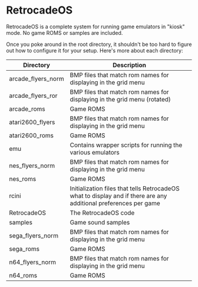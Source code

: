 # RetrocadeOS

RetrocadeOS is a complete system for running game emulators in "kiosk" mode. No game ROMS or samples are included.

Once you poke around in the root directory, it shouldn't be too hard to figure out how to configure it for your setup. Here's more about each directory:

|Directory             |Description                                                        |
|----------------------|-------------------------------------------------------------------|
|arcade\_flyers\_norm  |BMP files that match rom names for displaying in the grid menu|
|arcade\_flyers\_ror   |BMP files that match rom names for displaying in the grid menu (rotated)|
|arcade\_roms          |Game ROMS|
|atari2600\_flyers     |BMP files that match rom names for displaying in the grid menu|
|atari2600\_roms       |Game ROMS|
|emu                   |Contains wrapper scripts for running the various emulators|
|nes\_flyers\_norm     |BMP files that match rom names for displaying in the grid menu|
|nes\_roms             |Game ROMS|
|rcini                 |Initialization files that tells RetrocadeOS what to display and if there are any additional preferences per game|
|RetrocadeOS           |The RetrocadeOS code|
|samples               |Game sound samples|
|sega\_flyers\_norm    |BMP files that match rom names for displaying in the grid menu|
|sega\_roms            |Game ROMS|
|n64\_flyers\_norm     |BMP files that match rom names for displaying in the grid menu|
|n64\_roms             |Game ROMS|

